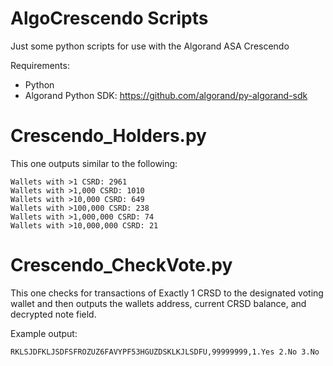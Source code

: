 # AlgoCrescendo Scripts
Just some python scripts for use with the Algorand ASA Crescendo

Requirements:

- Python
- Algorand Python SDK: https://github.com/algorand/py-algorand-sdk


# Crescendo_Holders.py
This one outputs similar to the following:

    Wallets with >1 CSRD: 2961
    Wallets with >1,000 CSRD: 1010
    Wallets with >10,000 CSRD: 649
    Wallets with >100,000 CSRD: 238
    Wallets with >1,000,000 CSRD: 74
    Wallets with >10,000,000 CSRD: 21

# Crescendo_CheckVote.py
This one checks for transactions of Exactly 1 CRSD to the designated voting wallet and then outputs the wallets address, current CRSD balance, and decrypted note field.

Example output:

    RKLSJDFKLJSDFSFROZUZ6FAVYPF53HGUZDSKLKJLSDFU,99999999,1.Yes 2.No 3.No

